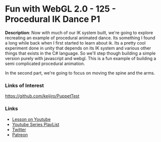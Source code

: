 # Fun with WebGL 2.0 - 125 - Procedural IK Dance P1
**Description**:
Now with much of our IK system built, we're going to explore recreating an example of procedural animated dance. Its
something I found a long while back when I first started to learn about ik. Its a pretty cool experiment done in unity 
that depends on its IK system and various other things that exists in the C# language. So we'll step though building
a simple version purely with javascript and webgl. This is a fun example of building a semi complicated procedural
animation.

In the second part, we're going to focus on moving the spine and the arms.

### Links of Interest
https://github.com/keijiro/PuppetTest

### Links
* [Lesson on Youtube]()
* [Youtube Series PlayList](https://www.youtube.com/playlist?list=PLMinhigDWz6emRKVkVIEAaePW7vtIkaIF)
* [Twitter](https://twitter.com/SketchpunkLabs)
* [Patreon](https://www.patreon.com/sketchpunk)